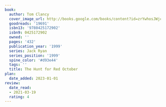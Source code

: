 ```yaml
---
book:
  author: Tom Clancy
  cover_image_url: http://books.google.com/books/content?id=zrYwhosJWjcC&printsec=frontcover&img=1&zoom=1&source=gbs_api
  goodreads: '19691'
  isbn13: '9780425172902'
  isbn9: 0425172902
  owned: ''
  pages: '432'
  publication_year: '1999'
  series: Jack Ryan
  series_position: '1999'
  spine_color: '#d93e44'
  tags: ''
  title: The Hunt for Red October
plan:
  date_added: 2023-01-01
review:
  date_read:
  - 2021-03-19
  rating: 4
---
```

